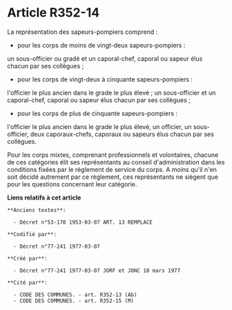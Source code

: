 # Article R352-14

La représentation des sapeurs-pompiers comprend :

- pour les corps de moins de vingt-deux sapeurs-pompiers :

un sous-officier ou gradé et un caporal-chef, caporal ou sapeur élus chacun par ses collègues ;

- pour les corps de vingt-deux à cinquante sapeurs-pompiers :

l'officier le plus ancien dans le grade le plus élevé ; un sous-officier et un caporal-chef, caporal ou sapeur élus chacun
par ses collègues ;

- pour les corps de plus de cinquante sapeurs-pompiers :

l'officier le plus ancien dans le grade le plus élevé, un officier, un sous-officier, deux caporaux-chefs, caporaux ou
sapeurs élus chacun par ses collègues.

Pour les corps mixtes, comprenant professionnels et volontaires, chacune de ces catégories élit ses représentants au conseil
d'administration dans les conditions fixées par le règlement de service du corps. A moins qu'il n'en soit décidé autrement
par ce règlement, ces représentants ne siègent que pour les questions concernant leur catégorie.

**Liens relatifs à cet article**

	**Anciens textes**:

	  - Décret n°53-170 1953-03-07 ART. 13 REMPLACE

	**Codifié par**:

	  - Décret n°77-241 1977-03-07

	**Créé par**:

	  - Décret n°77-241 1977-03-07 JORF et JONC 18 mars 1977

	**Cité par**:

	  - CODE DES COMMUNES. - art. R352-13 (Ab)
	  - CODE DES COMMUNES. - art. R352-15 (M)
